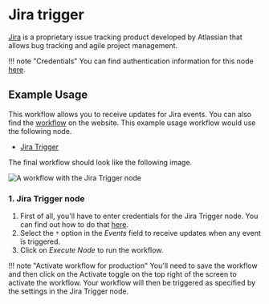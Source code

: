 # Jira trigger

[Jira](https://www.atlassian.com/software/jira) is a proprietary issue tracking product developed by Atlassian that allows bug tracking and agile project management.

!!! note "Credentials"
    You can find authentication information for this node [here](/integrations/builtin/credentials/jira/).



## Example Usage

This workflow allows you to receive updates for Jira events. You can also find the [workflow](https://n8n.io/workflows/569) on the website. This example usage workflow would use the following node.

- [Jira Trigger]()

The final workflow should look like the following image.

![A workflow with the Jira Trigger node](/_images/integrations/builtin/trigger-nodes/jiratrigger/workflow.png)


### 1. Jira Trigger node

1. First of all, you'll have to enter credentials for the Jira Trigger node. You can find out how to do that [here](/integrations/builtin/credentials/jira/).
2. Select the `*` option in the *Events* field to receive updates when any event is triggered.
3. Click on *Execute Node* to run the workflow.

!!! note "Activate workflow for production"
    You'll need to save the workflow and then click on the Activate toggle on the top right of the screen to activate the workflow. Your workflow will then be triggered as specified by the settings in the Jira Trigger node.

